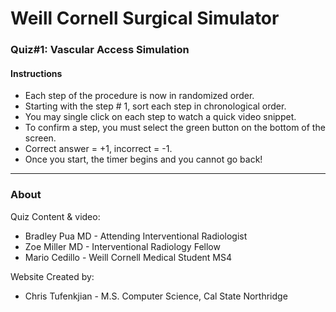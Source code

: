 # Weill Cornell Surgical Simulator

### Quiz#1: Vascular Access Simulation

#### Instructions 
  * Each step of the procedure is now in randomized order.
  * Starting with the step # 1, sort each step in chronological order.
  * You may single click on each step to watch a quick video snippet.
  * To confirm a step, you must select the green button on the bottom of the screen.
  * Correct answer = +1, incorrect = -1.
  * Once you start, the timer begins and you cannot go back!
  
---
### About

Quiz Content & video:
* Bradley Pua MD - Attending Interventional Radiologist
* Zoe Miller MD - Interventional Radiology Fellow
* Mario Cedillo - Weill Cornell Medical Student MS4

Website Created by:
* Chris Tufenkjian - M.S. Computer Science, Cal State Northridge
